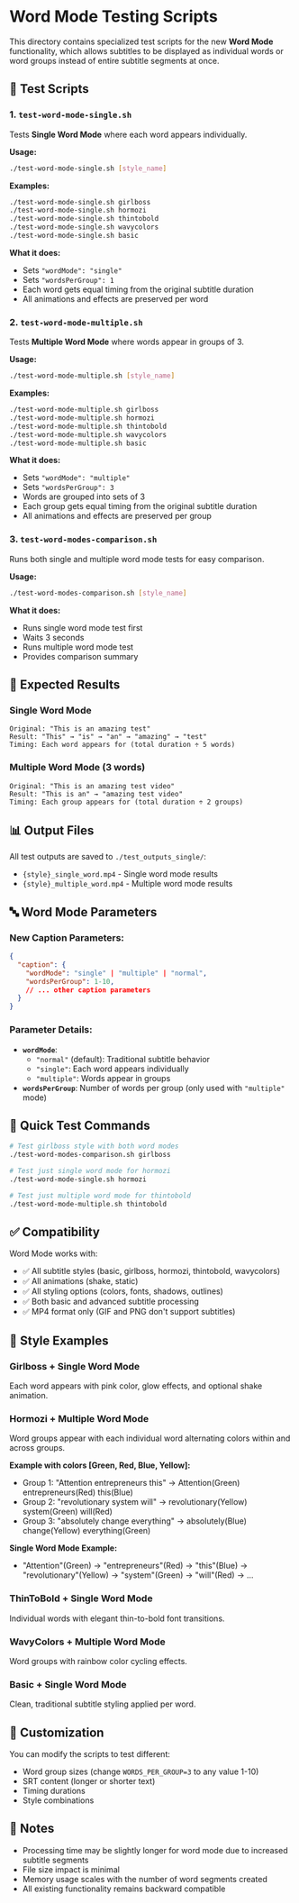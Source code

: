 # Word Mode Testing Scripts

This directory contains specialized test scripts for the new **Word Mode** functionality, which allows subtitles to be displayed as individual words or word groups instead of entire subtitle segments at once.

## 📁 Test Scripts

### 1. `test-word-mode-single.sh`
Tests **Single Word Mode** where each word appears individually.

**Usage:**
```bash
./test-word-mode-single.sh [style_name]
```

**Examples:**
```bash
./test-word-mode-single.sh girlboss
./test-word-mode-single.sh hormozi
./test-word-mode-single.sh thintobold
./test-word-mode-single.sh wavycolors
./test-word-mode-single.sh basic
```

**What it does:**
- Sets `"wordMode": "single"`
- Sets `"wordsPerGroup": 1`
- Each word gets equal timing from the original subtitle duration
- All animations and effects are preserved per word

### 2. `test-word-mode-multiple.sh`
Tests **Multiple Word Mode** where words appear in groups of 3.

**Usage:**
```bash
./test-word-mode-multiple.sh [style_name]
```

**Examples:**
```bash
./test-word-mode-multiple.sh girlboss
./test-word-mode-multiple.sh hormozi
./test-word-mode-multiple.sh thintobold
./test-word-mode-multiple.sh wavycolors
./test-word-mode-multiple.sh basic
```

**What it does:**
- Sets `"wordMode": "multiple"`
- Sets `"wordsPerGroup": 3`
- Words are grouped into sets of 3
- Each group gets equal timing from the original subtitle duration
- All animations and effects are preserved per group

### 3. `test-word-modes-comparison.sh`
Runs both single and multiple word mode tests for easy comparison.

**Usage:**
```bash
./test-word-modes-comparison.sh [style_name]
```

**What it does:**
- Runs single word mode test first
- Waits 3 seconds
- Runs multiple word mode test
- Provides comparison summary

## 🎯 Expected Results

### Single Word Mode
```
Original: "This is an amazing test"
Result: "This" → "is" → "an" → "amazing" → "test"
Timing: Each word appears for (total duration ÷ 5 words)
```

### Multiple Word Mode (3 words)
```
Original: "This is an amazing test video"
Result: "This is an" → "amazing test video"
Timing: Each group appears for (total duration ÷ 2 groups)
```

## 📊 Output Files

All test outputs are saved to `./test_outputs_single/`:

- `{style}_single_word.mp4` - Single word mode results
- `{style}_multiple_word.mp4` - Multiple word mode results

## 🔤 Word Mode Parameters

### New Caption Parameters:
```json
{
  "caption": {
    "wordMode": "single" | "multiple" | "normal",
    "wordsPerGroup": 1-10,
    // ... other caption parameters
  }
}
```

### Parameter Details:
- **`wordMode`**: 
  - `"normal"` (default): Traditional subtitle behavior
  - `"single"`: Each word appears individually
  - `"multiple"`: Words appear in groups
- **`wordsPerGroup`**: Number of words per group (only used with `"multiple"` mode)

## 🚀 Quick Test Commands

```bash
# Test girlboss style with both word modes
./test-word-modes-comparison.sh girlboss

# Test just single word mode for hormozi
./test-word-mode-single.sh hormozi

# Test just multiple word mode for thintobold
./test-word-mode-multiple.sh thintobold
```

## ✅ Compatibility

Word Mode works with:
- ✅ All subtitle styles (basic, girlboss, hormozi, thintobold, wavycolors)
- ✅ All animations (shake, static)
- ✅ All styling options (colors, fonts, shadows, outlines)
- ✅ Both basic and advanced subtitle processing
- ✅ MP4 format only (GIF and PNG don't support subtitles)

## 🎨 Style Examples

### Girlboss + Single Word Mode
Each word appears with pink color, glow effects, and optional shake animation.

### Hormozi + Multiple Word Mode
Word groups appear with each individual word alternating colors within and across groups.

**Example with colors [Green, Red, Blue, Yellow]:**
- Group 1: "Attention entrepreneurs this" → Attention(Green) entrepreneurs(Red) this(Blue)
- Group 2: "revolutionary system will" → revolutionary(Yellow) system(Green) will(Red) 
- Group 3: "absolutely change everything" → absolutely(Blue) change(Yellow) everything(Green)

**Single Word Mode Example:**
- "Attention"(Green) → "entrepreneurs"(Red) → "this"(Blue) → "revolutionary"(Yellow) → "system"(Green) → "will"(Red) → ...

### ThinToBold + Single Word Mode
Individual words with elegant thin-to-bold font transitions.

### WavyColors + Multiple Word Mode
Word groups with rainbow color cycling effects.

### Basic + Single Word Mode
Clean, traditional subtitle styling applied per word.

## 🔧 Customization

You can modify the scripts to test different:
- Word group sizes (change `WORDS_PER_GROUP=3` to any value 1-10)
- SRT content (longer or shorter text)
- Timing durations
- Style combinations

## 📝 Notes

- Processing time may be slightly longer for word mode due to increased subtitle segments
- File size impact is minimal
- Memory usage scales with the number of word segments created
- All existing functionality remains backward compatible 